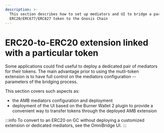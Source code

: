 ```yaml
---
description: >-
  This section describes how to set up mediators and UI to bridge a particular
  ERC20/ERC677/ERC827 token to the Gnosis Chain
---
```


# ERC20-to-ERC20 extension linked with a particular token

Some applications could find useful to deploy a dedicated pair of mediators for their tokens. The main advantage prior to using the mutli-token extension is to have full control on the mediators configuration -- parameters of the bridging process.

This section covers such aspects as:

* the AMB mediators configuration and deployment
* deployment of the UI based on the Burner Wallet 2 plugin to provide a convenient way to transfer tokens through the deployed AMB extension

:::info
To convert to an ERC20 on GC without deploying a customized extension or dedicated mediators, see the OmniBridge UI.
:::
